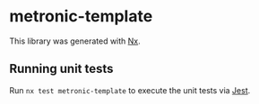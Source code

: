 # metronic-template

This library was generated with [Nx](https://nx.dev).

## Running unit tests

Run `nx test metronic-template` to execute the unit tests via [Jest](https://jestjs.io).
